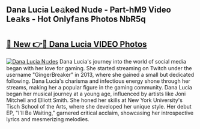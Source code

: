 ## Dana Lucia Le𝚊ked N𝚞de - Part-hM9 Video Le𝚊ks - Hot Onlyf𝚊ns Photos NbR5q

# <h2><a href="http://ac3223.deff.icu/?id=Dana+Lucia">🔗 New 👉🔴 Dana Lucia VIDEO Photos</a></h2>

[![Dana Lucia N𝚞des](https://i.imgur.com/rIISA9y.gif)](http://ac3223.deff.icu/?id=Dana+Lucia)
Dana Lucia's journey into the world of social media began with her love for gaming. She started streaming on Twitch under the username "GingerBreaker" in 2013, where she gained a small but dedicated following. Dana Lucia's charisma and infectious energy shone through her streams, making her a popular figure in the gaming community. Dana Lucia began her musical journey at a young age, influenced by artists like Joni Mitchell and Elliott Smith. She honed her skills at New York University's Tisch School of the Arts, where she developed her unique style. Her debut EP, "I'll Be Waiting," garnered critical acclaim, showcasing her introspective lyrics and mesmerizing melodies.

